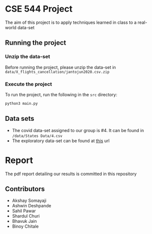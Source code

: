 # CSE 544 Project

The aim of this project is to apply techniques learned in class to a real-world data-set

## Running the project

### Unzip the data-set
Before running the project, please unzip the data-set in `data/X_flights_cancellation/jantojun2020.csv.zip`

### Execute the project
To run the project, run the following in the `src` directory:

```python
python3 main.py
```
## Data sets
- The covid data-set assigned to our group is #4. It can be found in `/data/States Data/4.csv`
- The exploratory data-set can be found at [this](https://www.kaggle.com/akulbahl/covid19-airline-flight-delays-and-cancellations?select=jantojun2020.csv) url

# Report
The pdf report detailing our results is committed in this repository

## Contributors
- Akshay Somayaji
- Ashwin Deshpande
- Sahil Pawar
- Shardul Churi
- Bhavuk Jain
- Binoy Chitale